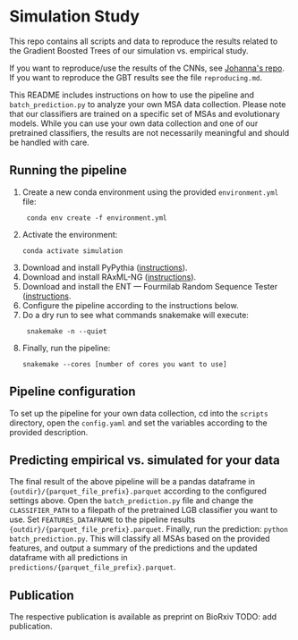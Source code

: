 # Simulation Study

This repo contains all scripts and data to reproduce the results related to the Gradient Boosted Trees of our simulation vs. empirical study.

If you want to reproduce/use the results of the CNNs, see [Johanna's repo](https://github.com/JohannaTrost/seqsharp).
If you want to reproduce the GBT results see the file `reproducing.md`.

This README includes instructions on how to use the pipeline and `batch_prediction.py` to analyze your own MSA data collection.
Please note that our classifiers are trained on a specific set of MSAs and evolutionary models. While you can use your own data collection and one of our 
pretrained classifiers, the results are not necessarily meaningful and should be handled with care.

## Running the pipeline
1. Create a new conda environment using the provided `environment.yml` file:
   ```commandline
    conda env create -f environment.yml
    ```
2. Activate the environment:
    ```commandline
    conda activate simulation
    ```
3. Download and install PyPythia ([instructions](https://github.com/tschuelia/PyPythia/wiki/Installation)).
4. Download and install RAxML-NG ([instructions](https://github.com/amkozlov/raxml-ng/wiki/Installation)).
5. Download and install the ENT — Fourmilab Random Sequence Tester ([instructions](https://github.com/Fourmilab/ent_random_sequence_tester).
6. Configure the pipeline according to the instructions below.
7. Do a dry run to see what commands snakemake will execute:
   ```commandline
    snakemake -n --quiet
    ```
8. Finally, run the pipeline:
    ```commandline
    snakemake --cores [number of cores you want to use]
    ```

## Pipeline configuration
To set up the pipeline for your own data collection, cd into the `scripts` directory, 
open the `config.yaml` and set the variables according to the provided description.


## Predicting empirical vs. simulated for your data
The final result of the above pipeline will be a pandas dataframe in `{outdir}/{parquet_file_prefix}.parquet` according to the configured settings above.
Open the `batch_prediction.py` file and change the `CLASSIFIER_PATH` to a filepath of the pretrained LGB classifier you want to use. 
Set `FEATURES_DATAFRAME` to the pipeline results `{outdir}/{parquet_file_prefix}.parquet`.
Finally, run the prediction: `python batch_prediction.py`.
This will classify all MSAs based on the provided features, and output a summary of the predictions and the updated dataframe 
with all predictions in `predictions/{parquet_file_prefix}.parquet`.


## Publication
The respective publication is available as preprint on BioRxiv
TODO: add publication.